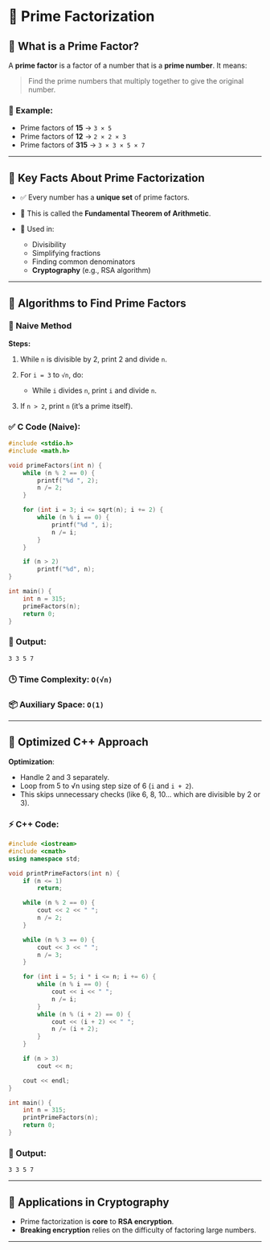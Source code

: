 # 🧮 Prime Factorization

## 📌 What is a Prime Factor?

A **prime factor** is a factor of a number that is a **prime number**.
It means:

> Find the prime numbers that multiply together to give the original number.

### 🔹 Example:

* Prime factors of **15** → `3 × 5`
* Prime factors of **12** → `2 × 2 × 3`
* Prime factors of **315** → `3 × 3 × 5 × 7`

---

## 🧠 Key Facts About Prime Factorization

* ✅ Every number has a **unique set** of prime factors.
* 🧩 This is called the **Fundamental Theorem of Arithmetic**.
* 🧮 Used in:

  * Divisibility
  * Simplifying fractions
  * Finding common denominators
  * **Cryptography** (e.g., RSA algorithm)

---

## 🚀 Algorithms to Find Prime Factors

### 🔸 Naive Method

**Steps:**

1. While `n` is divisible by 2, print 2 and divide `n`.
2. For `i = 3` to `√n`, do:

   * While `i` divides `n`, print `i` and divide `n`.
3. If `n > 2`, print `n` (it’s a prime itself).

### ✅ C Code (Naive):

```cpp
#include <stdio.h>
#include <math.h>

void primeFactors(int n) {
    while (n % 2 == 0) {
        printf("%d ", 2);
        n /= 2;
    }

    for (int i = 3; i <= sqrt(n); i += 2) {
        while (n % i == 0) {
            printf("%d ", i);
            n /= i;
        }
    }

    if (n > 2)
        printf("%d", n);
}

int main() {
    int n = 315;
    primeFactors(n);
    return 0;
}
```

### 🧾 Output:

```
3 3 5 7
```

### 🕒 Time Complexity: `O(√n)`

### 📦 Auxiliary Space: `O(1)`

---

## 🔹 Optimized C++ Approach

**Optimization**:

* Handle 2 and 3 separately.
* Loop from 5 to √n using step size of 6 (`i` and `i + 2`).
* This skips unnecessary checks (like 6, 8, 10… which are divisible by 2 or 3).

### ⚡ C++ Code:

```cpp
#include <iostream>
#include <cmath>
using namespace std;

void printPrimeFactors(int n) {
    if (n <= 1)
        return;

    while (n % 2 == 0) {
        cout << 2 << " ";
        n /= 2;
    }

    while (n % 3 == 0) {
        cout << 3 << " ";
        n /= 3;
    }

    for (int i = 5; i * i <= n; i += 6) {
        while (n % i == 0) {
            cout << i << " ";
            n /= i;
        }
        while (n % (i + 2) == 0) {
            cout << (i + 2) << " ";
            n /= (i + 2);
        }
    }

    if (n > 3)
        cout << n;

    cout << endl;
}

int main() {
    int n = 315;
    printPrimeFactors(n);
    return 0;
}
```

### 🧾 Output:

```
3 3 5 7
```

---

## 🔐 Applications in Cryptography

* Prime factorization is **core** to **RSA encryption**.
* **Breaking encryption** relies on the difficulty of factoring large numbers.

---

